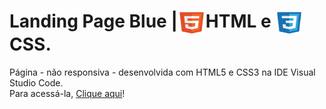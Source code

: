 # Landing Page Blue |<img align="center" alt="Amanda-HTML" height="35" width="45" src="https://raw.githubusercontent.com/devicons/devicon/master/icons/html5/html5-original.svg">HTML e <img align="center" alt="Amanda-CSS" height="35" width="45" src="https://raw.githubusercontent.com/devicons/devicon/master/icons/css3/css3-original.svg">CSS.

Página - não responsiva - desenvolvida com HTML5 e CSS3 na IDE Visual Studio Code. <br>
Para acessá-la, <a href="https://amandavsadev.github.io/HTML-CSS-JavaScript/calculadora-basica" target="_blank"> Clique aqui</a>!</li>
